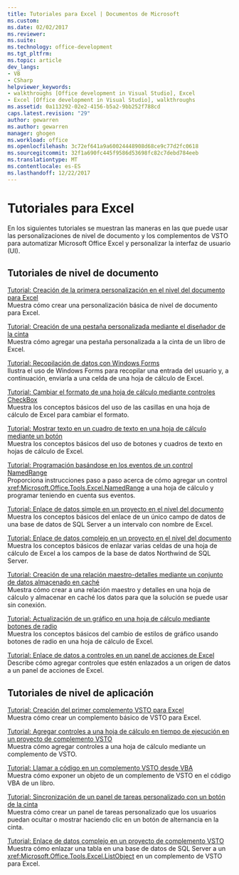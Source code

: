 ```yaml
---
title: Tutoriales para Excel | Documentos de Microsoft
ms.custom: 
ms.date: 02/02/2017
ms.reviewer: 
ms.suite: 
ms.technology: office-development
ms.tgt_pltfrm: 
ms.topic: article
dev_langs:
- VB
- CSharp
helpviewer_keywords:
- walkthroughs [Office development in Visual Studio], Excel
- Excel [Office development in Visual Studio], walkthroughs
ms.assetid: 0a113292-02e2-4156-b5a2-9bb252f788cd
caps.latest.revision: "29"
author: gewarren
ms.author: gewarren
manager: ghogen
ms.workload: office
ms.openlocfilehash: 3c72ef641a9a60024448908d68ce9c77d2fc0618
ms.sourcegitcommit: 32f1a690fc445f9586d53698fc82c7debd784eeb
ms.translationtype: MT
ms.contentlocale: es-ES
ms.lasthandoff: 12/22/2017
---
```

# <a name="walkthroughs-using-excel"></a>Tutoriales para Excel
  En los siguientes tutoriales se muestran las maneras en las que puede usar las personalizaciones de nivel de documento y los complementos de VSTO para automatizar Microsoft Office Excel y personalizar la interfaz de usuario (UI).  
  
## <a name="document-level-walkthroughs"></a>Tutoriales de nivel de documento  
 [Tutorial: Creación de la primera personalización en el nivel del documento para Excel](../vsto/walkthrough-creating-your-first-document-level-customization-for-excel.md)  
 Muestra cómo crear una personalización básica de nivel de documento para Excel.  
  
 [Tutorial: Creación de una pestaña personalizada mediante el diseñador de la cinta](../vsto/walkthrough-creating-a-custom-tab-by-using-the-ribbon-designer.md)  
 Muestra cómo agregar una pestaña personalizada a la cinta de un libro de Excel.  
  
 [Tutorial: Recopilación de datos con Windows Forms](../vsto/walkthrough-collecting-data-using-a-windows-form.md)  
 Ilustra el uso de Windows Forms para recopilar una entrada del usuario y, a continuación, enviarla a una celda de una hoja de cálculo de Excel.  
  
 [Tutorial: Cambiar el formato de una hoja de cálculo mediante controles CheckBox](../vsto/walkthrough-changing-worksheet-formatting-using-checkbox-controls.md)  
 Muestra los conceptos básicos del uso de las casillas en una hoja de cálculo de Excel para cambiar el formato.  
  
 [Tutorial: Mostrar texto en un cuadro de texto en una hoja de cálculo mediante un botón](../vsto/walkthrough-displaying-text-in-a-text-box-in-a-worksheet-using-a-button.md)  
 Muestra los conceptos básicos del uso de botones y cuadros de texto en hojas de cálculo de Excel.  
  
 [Tutorial: Programación basándose en los eventos de un control NamedRange](../vsto/walkthrough-programming-against-events-of-a-namedrange-control.md)  
 Proporciona instrucciones paso a paso acerca de cómo agregar un control <xref:Microsoft.Office.Tools.Excel.NamedRange> a una hoja de cálculo y programar teniendo en cuenta sus eventos.  
  
 [Tutorial: Enlace de datos simple en un proyecto en el nivel del documento](../vsto/walkthrough-simple-data-binding-in-a-document-level-project.md)  
 Muestra los conceptos básicos del enlace de un único campo de datos de una base de datos de SQL Server a un intervalo con nombre de Excel.  
  
 [Tutorial: Enlace de datos complejo en un proyecto en el nivel del documento](../vsto/walkthrough-complex-data-binding-in-a-document-level-project.md)  
 Muestra los conceptos básicos de enlazar varias celdas de una hoja de cálculo de Excel a los campos de la base de datos Northwind de SQL Server.  
  
 [Tutorial: Creación de una relación maestro-detalles mediante un conjunto de datos almacenado en caché](../vsto/walkthrough-creating-a-master-detail-relation-using-a-cached-dataset.md)  
 Muestra cómo crear a una relación maestro y detalles en una hoja de cálculo y almacenar en caché los datos para que la solución se puede usar sin conexión.  
  
 [Tutorial: Actualización de un gráfico en una hoja de cálculo mediante botones de radio](../vsto/walkthrough-updating-a-chart-in-a-worksheet-using-radio-buttons.md)  
 Muestra los conceptos básicos del cambio de estilos de gráfico usando botones de radio en una hoja de cálculo de Excel.  
  
 [Tutorial: Enlace de datos a controles en un panel de acciones de Excel](../vsto/walkthrough-binding-data-to-controls-on-an-excel-actions-pane.md)  
 Describe cómo agregar controles que estén enlazados a un origen de datos a un panel de acciones de Excel.  
  
## <a name="application-level-walkthroughs"></a>Tutoriales de nivel de aplicación  
 [Tutorial: Creación del primer complemento VSTO para Excel](../vsto/walkthrough-creating-your-first-vsto-add-in-for-excel.md)  
 Muestra cómo crear un complemento básico de VSTO para Excel.  
  
 [Tutorial: Agregar controles a una hoja de cálculo en tiempo de ejecución en un proyecto de complemento VSTO](../vsto/walkthrough-adding-controls-to-a-worksheet-at-run-time-in-vsto-add-in-project.md)  
 Muestra cómo agregar controles a una hoja de cálculo mediante un complemento de VSTO.  
  
 [Tutorial: Llamar a código en un complemento VSTO desde VBA](../vsto/walkthrough-calling-code-in-a-vsto-add-in-from-vba.md)  
 Muestra cómo exponer un objeto de un complemento de VSTO en el código VBA de un libro.  
  
 [Tutorial: Sincronización de un panel de tareas personalizado con un botón de la cinta](../vsto/walkthrough-synchronizing-a-custom-task-pane-with-a-ribbon-button.md)  
 Muestra cómo crear un panel de tareas personalizado que los usuarios puedan ocultar o mostrar haciendo clic en un botón de alternancia en la cinta.  
  
 [Tutorial: Enlace de datos complejo en un proyecto de complemento VSTO](../vsto/walkthrough-complex-data-binding-in-vsto-add-in-project.md)  
 Muestra cómo enlazar una tabla en una base de datos de SQL Server a un <xref:Microsoft.Office.Tools.Excel.ListObject> en un complemento de VSTO para Excel.  
  
  